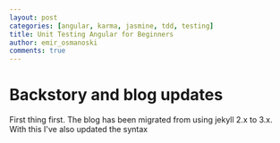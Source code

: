 ```yaml
---
layout: post
categories: [angular, karma, jasmine, tdd, testing]
title: Unit Testing Angular for Beginners
author: emir_osmanoski
comments: true
---
```


# Backstory and blog updates

First thing first. The blog has been migrated from using jekyll 2.x to 3.x. With this
I've also updated the syntax 


